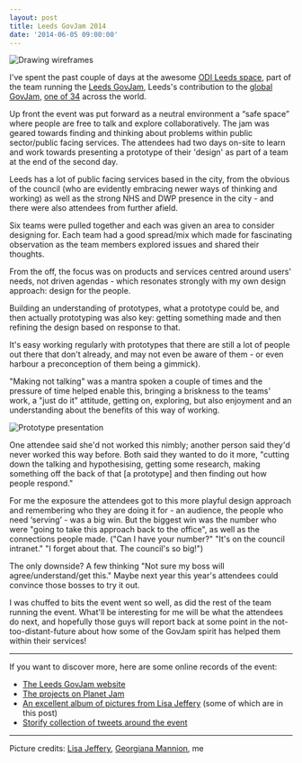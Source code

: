 ```yaml
---
layout: post
title: Leeds GovJam 2014
date: '2014-06-05 09:00:00'
---
```


![Drawing wireframes](https://farm3.staticflickr.com/2913/14157557859_5f900f6e44_k.jpg)

I've spent the past couple of days at the awesome [ODI Leeds space](http://theodi.org/nodes/leeds), part of the team running the [Leeds GovJam](https://leedsgovjam.wordpress.com/), Leeds's contribution to the [global GovJam](http://www.govjam.org/), [one of 34](http://www.govjam.org/govjam14/jamsites) across the world.

Up front the event was put forward as a neutral environment a “safe space” where people are free to talk and explore collaboratively. The jam was geared towards finding and thinking about problems within public sector/public facing services. The attendees had two days on-site to learn and work towards presenting a prototype of their 'design' as part of a team at the end of the second day.

Leeds has a lot of public facing services based in the city, from the obvious of the council (who are evidently embracing newer ways of thinking and working) as well as the strong NHS and DWP presence in the city - and there were also attendees from further afield.

Six teams were pulled together and each was given an area to consider designing for. Each team had a good spread/mix which made for fascinating observation as the team members explored issues and shared their thoughts.

From the off, the focus was on products and services centred around users' needs, not driven agendas - which resonates strongly with my own design approach: design for the people.

Building an understanding of prototypes, what a prototype could be, and then actually prototyping was also key: getting something made and then refining the design based on response to that.

It's easy working regularly with prototypes that there are still a lot of people out there that don't already, and may not even be aware of them - or even harbour a preconception of them being a gimmick).

"Making not talking" was a mantra spoken a couple of times and the pressure of time helped enable this, bringing a briskness to the teams' work, a "just do it" attitude, getting on, exploring, but also enjoyment and an understanding about the benefits of this way of working.

![Prototype presentation](https://farm6.staticflickr.com/5590/14154473337_0565ce4927_k.jpg)

One attendee said she'd not worked this nimbly; another person said they'd never worked this way before. Both said they wanted to do it more, "cutting down the talking and hypothesising, getting some research, making something off the back of that [a prototype] and then finding out how people respond."

For me the exposure the attendees got to this more playful design approach and remembering who they are doing it for - an audience, the people who need ‘serving’ - was a big win. But the biggest win was the number who were "going to take this approach back to the office", as well as the connections people made. ("Can I have your number?" "It's on the council intranet." "I forget about that. The council's so big!")

The only downside? A few thinking "Not sure my boss will agree/understand/get this." Maybe next year this year's attendees could convince those bosses to try it out.

I was chuffed to bits the event went so well, as did the rest of the team running the event. What'll be interesting for me will be what the attendees do next, and hopefully those guys will report back at some point in the not-too-distant-future about how some of the GovJam spirit has helped them within their services!

***

If you want to discover more, here are some online records of the event:

* [The Leeds GovJam website](https://leedsgovjam.wordpress.com/)
* [The projects on Planet Jam](http://www.govjam.org/jamsite/22147/projects)
* [An excellent album of pictures from Lisa Jeffery](https://www.flickr.com/photos/116167444@N02/sets/72157645003531784) (some of which are in this post)
* [Storify collection of tweets around the event](https://storify.com/sdleeds/leeds-govjam-2014)

***

Picture credits: [Lisa Jeffery](https://twitter.com/lisajjeffery), [Georgiana Mannion](https://twitter.com/MrsWomannion), me
